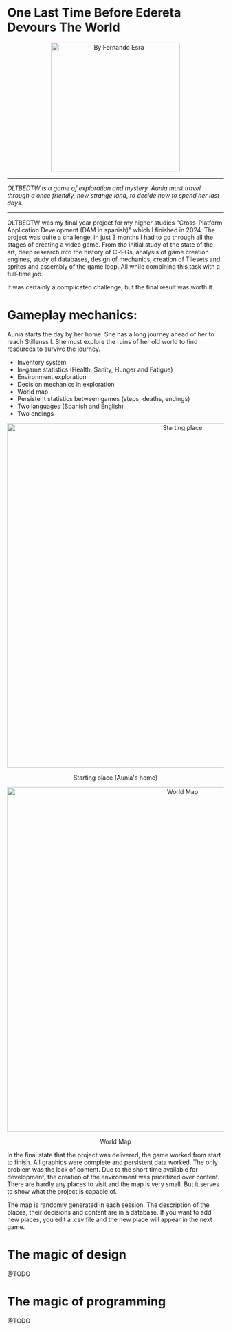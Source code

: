 # One Last Time Before Edereta Devours The World

<div align="center">
  <img src="https://i.imgur.com/ZciFmPR.png" alt="By Fernando Esra" width="300">
</div>

---

_OLTBEDTW is a game of exploration and mystery. Aunia must travel through a once friendly, now strange land, to decide how to spend her last days._

---

OLTBEDTW was my final year project for my higher studies "Cross-Platform Application Development (DAM in spanish)" which I finished in 2024. The project was quite a challenge, in just 3 months I had to go through all the stages of creating a video game. From the initial study of the state of the art, deep research into the history of CRPGs, analysis of game creation engines, study of databases, design of mechanics, creation of Tilesets and sprites and assembly of the game loop. All while combining this task with a full-time job.

It was certainly a complicated challenge, but the final result was worth it.

# Gameplay mechanics:

Aunia starts the day by her home. She has a long journey ahead of her to reach Stillenss I. She must explore the ruins of her old world to find resources to survive the journey.

- Inventory system
- In-game statistics (Health, Sanity, Hunger and Fatigue)
- Environment exploration
- Decision mechanics in exploration
- World map
- Persistent statistics between games (steps, deaths, endings)
- Two languages ​​(Spanish and English)
- Two endings

<div align="center">
  <img src="https://i.imgur.com/0wq0HLX.png" alt="Starting place" width="800">
  <br>
  <p>Starting place (Aunia's home)</p>
</div>

<div align="center">
  <img src="https://i.imgur.com/fE3gFAz.png" alt="World Map" width="800">
  <br>
  <p>World Map</p>
</div>

In the final state that the project was delivered, the game worked from start to finish. All graphics were complete and persistent data worked. The only problem was the lack of content. Due to the short time available for development, the creation of the environment was prioritized over content. There are hardly any places to visit and the map is very small. But it serves to show what the project is capable of.

The map is randomly generated in each session. The description of the places, their decisions and content are in a database. If you want to add new places, you edit a .csv file and the new place will appear in the next game.

# The magic of design

@TODO

# The magic of programming

@TODO
